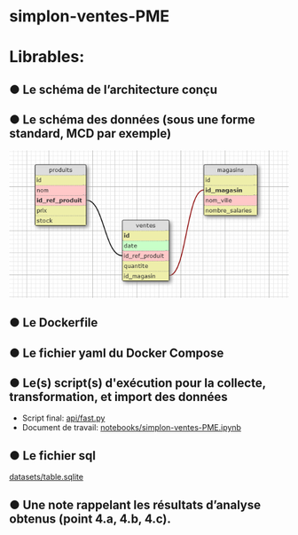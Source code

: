 # simplon-ventes-PME

# Librables:

## ● Le schéma de l’architecture conçu

## ● Le schéma des données (sous une forme standard, MCD par exemple)
<div style="text-align:center">
  <img src="schema_tables.png" width="600">
</div>

## ● Le Dockerfile

## ● Le fichier yaml du Docker Compose

## ● Le(s) script(s) d'exécution pour la collecte, transformation, et import des données
- Script final: [api/fast.py](api/fast.py)
- Document de travail: [notebooks/simplon-ventes-PME.ipynb](notebooks/simplon-ventes-PME.ipynb)

## ● Le fichier sql
[datasets/table.sqlite](datasets/table.sqlite)

## ● Une note rappelant les résultats d’analyse obtenus (point 4.a, 4.b, 4.c).
